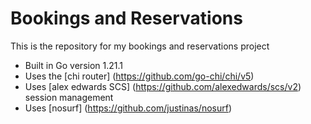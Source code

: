 # Bookings and Reservations

This is the repository for my bookings and reservations project

- Built in Go version 1.21.1
- Uses the [chi router] (https://github.com/go-chi/chi/v5)
- Uses [alex edwards SCS] (https://github.com/alexedwards/scs/v2) session management
- Uses [nosurf] (https://github.com/justinas/nosurf) 